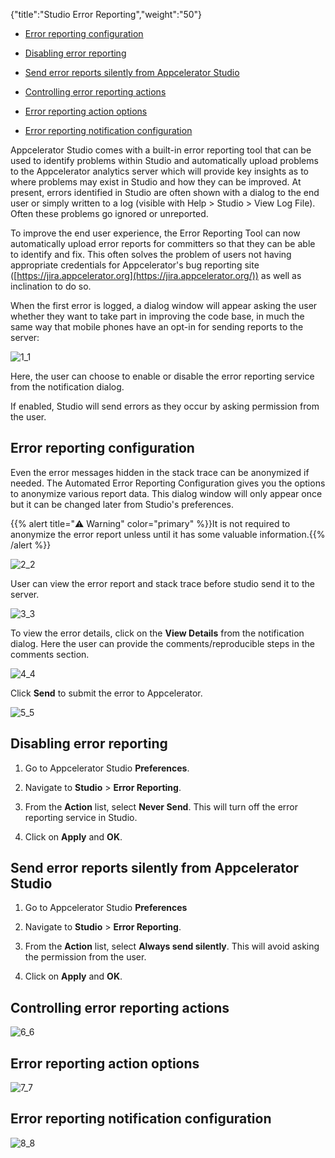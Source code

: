 {"title":"Studio Error Reporting","weight":"50"}

* [Error reporting configuration](#error-reporting-configuration)

* [Disabling error reporting](#disabling-error-reporting)

* [Send error reports silently from Appcelerator Studio](#send-error-reports-silently-from-appcelerator-studio)

* [Controlling error reporting actions](#controlling-error-reporting-actions)

* [Error reporting action options](#error-reporting-action-options)

* [Error reporting notification configuration](#error-reporting-notification-configuration)

Appcelerator Studio comes with a built-in error reporting tool that can be used to identify problems within Studio and automatically upload problems to the Appcelerator analytics server which will provide key insights as to where problems may exist in Studio and how they can be improved. At present, errors identified in Studio are often shown with a dialog to the end user or simply written to a log (visible with Help > Studio > View Log File). Often these problems go ignored or unreported.

To improve the end user experience, the Error Reporting Tool can now automatically upload error reports for committers so that they can be able to identify and fix. This often solves the problem of users not having appropriate credentials for Appcelerator's bug reporting site ([https://jira.appcelerator.org](https://jira.appcelerator.org/)) as well as inclination to do so.

When the first error is logged, a dialog window will appear asking the user whether they want to take part in improving the code base, in much the same way that mobile phones have an opt-in for sending reports to the server:

![1_1](/Images/appc/download/attachments/46254742/1_1.png)

Here, the user can choose to enable or disable the error reporting service from the notification dialog.

If enabled, Studio will send errors as they occur by asking permission from the user.

## Error reporting configuration

Even the error messages hidden in the stack trace can be anonymized if needed. The Automated Error Reporting Configuration gives you the options to anonymize various report data. This dialog window will only appear once but it can be changed later from Studio's preferences.

{{% alert title="⚠️ Warning" color="primary" %}}It is not required to anonymize the error report unless until it has some valuable information.{{% /alert %}}

![2_2](/Images/appc/download/attachments/46254742/2_2.png)

User can view the error report and stack trace before studio send it to the server.

![3_3](/Images/appc/download/attachments/46254742/3_3.png)

To view the error details, click on the **View Details** from the notification dialog. Here the user can provide the comments/reproducible steps in the comments section.

![4_4](/Images/appc/download/attachments/46254742/4_4.png)

Click **Send** to submit the error to Appcelerator.

![5_5](/Images/appc/download/attachments/46254742/5_5.png)

## Disabling error reporting

1. Go to Appcelerator Studio **Preferences**.

2. Navigate to **Studio** \> **Error Reporting**.

3. From the **Action** list, select **Never Send**. This will turn off the error reporting service in Studio.

4. Click on **Apply** and **OK**.

## Send error reports silently from Appcelerator Studio

1. Go to Appcelerator Studio **Preferences**

2. Navigate to **Studio** > **Error Reporting**.

3. From the **Action** list, select **Always send silently**. This will avoid asking the permission from the user.

4. Click on **Apply** and **OK**.

## Controlling error reporting actions

![6_6](/Images/appc/download/attachments/46254742/6_6.png)

## Error reporting action options

![7_7](/Images/appc/download/attachments/46254742/7_7.png)

## Error reporting notification configuration

![8_8](/Images/appc/download/attachments/46254742/8_8.png)
